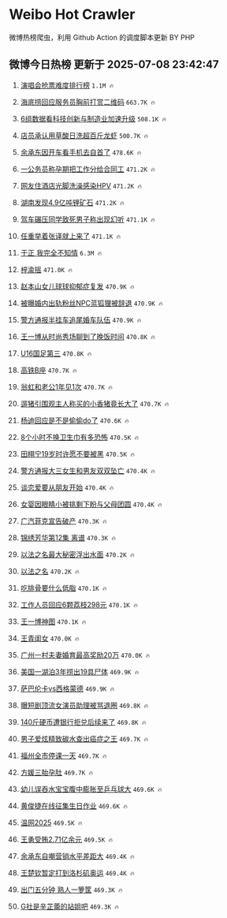 # Weibo Hot Crawler 



微博热榜爬虫，利用 Github Action 的调度脚本更新 BY PHP 


## 微博今日热榜 更新于 2025-07-08 23:42:47 
1. [演唱会抢票难度排行榜](https://s.weibo.com/weibo?q=%E6%BC%94%E5%94%B1%E4%BC%9A%E6%8A%A2%E7%A5%A8%E9%9A%BE%E5%BA%A6%E6%8E%92%E8%A1%8C%E6%A6%9C&t=31&band_rank=1&Refer=top) `1.1M 🔥` 

1. [海底捞回应服务员胸前打赏二维码](https://s.weibo.com/weibo?q=%23%E6%B5%B7%E5%BA%95%E6%8D%9E%E5%9B%9E%E5%BA%94%E6%9C%8D%E5%8A%A1%E5%91%98%E8%83%B8%E5%89%8D%E6%89%93%E8%B5%8F%E4%BA%8C%E7%BB%B4%E7%A0%81%23&t=31&band_rank=2&Refer=top) `663.7K 🔥` 

1. [6组数据看科技创新与制造业加速升级](https://s.weibo.com/weibo?q=%236%E7%BB%84%E6%95%B0%E6%8D%AE%E7%9C%8B%E7%A7%91%E6%8A%80%E5%88%9B%E6%96%B0%E4%B8%8E%E5%88%B6%E9%80%A0%E4%B8%9A%E5%8A%A0%E9%80%9F%E5%8D%87%E7%BA%A7%23&t=31&band_rank=3&Refer=top) `508.1K 🔥` 

1. [店员承认用草酸日洗超百斤龙虾](https://s.weibo.com/weibo?q=%23%E5%BA%97%E5%91%98%E6%89%BF%E8%AE%A4%E7%94%A8%E8%8D%89%E9%85%B8%E6%97%A5%E6%B4%97%E8%B6%85%E7%99%BE%E6%96%A4%E9%BE%99%E8%99%BE%23&t=31&band_rank=4&Refer=top) `500.7K 🔥` 

1. [余承东因开车看手机去自首了](https://s.weibo.com/weibo?q=%23%E4%BD%99%E6%89%BF%E4%B8%9C%E5%9B%A0%E5%BC%80%E8%BD%A6%E7%9C%8B%E6%89%8B%E6%9C%BA%E5%8E%BB%E8%87%AA%E9%A6%96%E4%BA%86%23&t=31&band_rank=5&Refer=top) `478.6K 🔥` 

1. [一公务员称孕期把工作分给合同工](https://s.weibo.com/weibo?q=%23%E4%B8%80%E5%85%AC%E5%8A%A1%E5%91%98%E7%A7%B0%E5%AD%95%E6%9C%9F%E6%8A%8A%E5%B7%A5%E4%BD%9C%E5%88%86%E7%BB%99%E5%90%88%E5%90%8C%E5%B7%A5%23&t=31&band_rank=6&Refer=top) `471.2K 🔥` 

1. [网友住酒店光脚洗澡感染HPV](https://s.weibo.com/weibo?q=%23%E7%BD%91%E5%8F%8B%E4%BD%8F%E9%85%92%E5%BA%97%E5%85%89%E8%84%9A%E6%B4%97%E6%BE%A1%E6%84%9F%E6%9F%93HPV%23&t=31&band_rank=7&Refer=top) `471.2K 🔥` 

1. [湖南发现4.9亿吨锂矿石](https://s.weibo.com/weibo?q=%23%E6%B9%96%E5%8D%97%E5%8F%91%E7%8E%B04.9%E4%BA%BF%E5%90%A8%E9%94%82%E7%9F%BF%E7%9F%B3%23&t=31&band_rank=8&Refer=top) `471.2K 🔥` 

1. [驾车碾压同学致死男子称出现幻听](https://s.weibo.com/weibo?q=%23%E9%A9%BE%E8%BD%A6%E7%A2%BE%E5%8E%8B%E5%90%8C%E5%AD%A6%E8%87%B4%E6%AD%BB%E7%94%B7%E5%AD%90%E7%A7%B0%E5%87%BA%E7%8E%B0%E5%B9%BB%E5%90%AC%23&t=31&band_rank=9&Refer=top) `471.1K 🔥` 

1. [任重举着张译就上来了](https://s.weibo.com/weibo?q=%E4%BB%BB%E9%87%8D%E4%B8%BE%E7%9D%80%E5%BC%A0%E8%AF%91%E5%B0%B1%E4%B8%8A%E6%9D%A5%E4%BA%86&t=31&band_rank=10&Refer=top) `471.1K 🔥` 

1. [于正 我完全不知情](https://s.weibo.com/weibo?q=%E4%BA%8E%E6%AD%A3%20%E6%88%91%E5%AE%8C%E5%85%A8%E4%B8%8D%E7%9F%A5%E6%83%85&t=31&band_rank=11&Refer=top) `6.3M 🔥` 

1. [梓渝摇](https://s.weibo.com/weibo?q=%E6%A2%93%E6%B8%9D%E6%91%87&t=31&band_rank=12&Refer=top) `471.0K 🔥` 

1. [赵本山女儿球球抑郁症复发](https://s.weibo.com/weibo?q=%23%E8%B5%B5%E6%9C%AC%E5%B1%B1%E5%A5%B3%E5%84%BF%E7%90%83%E7%90%83%E6%8A%91%E9%83%81%E7%97%87%E5%A4%8D%E5%8F%91%23&t=31&band_rank=13&Refer=top) `470.9K 🔥` 

1. [被曝婚内出轨粉丝NPC蓝狐狸被辞退](https://s.weibo.com/weibo?q=%23%E8%A2%AB%E6%9B%9D%E5%A9%9A%E5%86%85%E5%87%BA%E8%BD%A8%E7%B2%89%E4%B8%9DNPC%E8%93%9D%E7%8B%90%E7%8B%B8%E8%A2%AB%E8%BE%9E%E9%80%80%23&t=31&band_rank=14&Refer=top) `470.9K 🔥` 

1. [警方通报半挂车追尾婚车队伍](https://s.weibo.com/weibo?q=%23%E8%AD%A6%E6%96%B9%E9%80%9A%E6%8A%A5%E5%8D%8A%E6%8C%82%E8%BD%A6%E8%BF%BD%E5%B0%BE%E5%A9%9A%E8%BD%A6%E9%98%9F%E4%BC%8D%23&t=31&band_rank=15&Refer=top) `470.9K 🔥` 

1. [王一博从时尚秀场聊到了晚饭时间](https://s.weibo.com/weibo?q=%23%E7%8E%8B%E4%B8%80%E5%8D%9A%E4%BB%8E%E6%97%B6%E5%B0%9A%E7%A7%80%E5%9C%BA%E8%81%8A%E5%88%B0%E4%BA%86%E6%99%9A%E9%A5%AD%E6%97%B6%E9%97%B4%23&t=31&band_rank=16&Refer=top) `470.8K 🔥` 

1. [U16国足第三](https://s.weibo.com/weibo?q=%23U16%E5%9B%BD%E8%B6%B3%E7%AC%AC%E4%B8%89%23&t=31&band_rank=17&Refer=top) `470.8K 🔥` 

1. [高铁B座](https://s.weibo.com/weibo?q=%E9%AB%98%E9%93%81B%E5%BA%A7&t=31&band_rank=18&Refer=top) `470.7K 🔥` 

1. [翁虹和老公1年见1次](https://s.weibo.com/weibo?q=%23%E7%BF%81%E8%99%B9%E5%92%8C%E8%80%81%E5%85%AC1%E5%B9%B4%E8%A7%811%E6%AC%A1%23&t=31&band_rank=19&Refer=top) `470.7K 🔥` 

1. [遛猪引围观主人称买的小香猪竟长大了](https://s.weibo.com/weibo?q=%23%E9%81%9B%E7%8C%AA%E5%BC%95%E5%9B%B4%E8%A7%82%E4%B8%BB%E4%BA%BA%E7%A7%B0%E4%B9%B0%E7%9A%84%E5%B0%8F%E9%A6%99%E7%8C%AA%E7%AB%9F%E9%95%BF%E5%A4%A7%E4%BA%86%23&t=31&band_rank=20&Refer=top) `470.7K 🔥` 

1. [杨迪回应是不是偷偷do了](https://s.weibo.com/weibo?q=%23%E6%9D%A8%E8%BF%AA%E5%9B%9E%E5%BA%94%E6%98%AF%E4%B8%8D%E6%98%AF%E5%81%B7%E5%81%B7do%E4%BA%86%23&t=31&band_rank=21&Refer=top) `470.6K 🔥` 

1. [8个小时不换卫生巾有多恐怖](https://s.weibo.com/weibo?q=8%E4%B8%AA%E5%B0%8F%E6%97%B6%E4%B8%8D%E6%8D%A2%E5%8D%AB%E7%94%9F%E5%B7%BE%E6%9C%89%E5%A4%9A%E6%81%90%E6%80%96&t=31&band_rank=22&Refer=top) `470.5K 🔥` 

1. [田栩宁19岁时许愿不要被黑](https://s.weibo.com/weibo?q=%23%E7%94%B0%E6%A0%A9%E5%AE%8119%E5%B2%81%E6%97%B6%E8%AE%B8%E6%84%BF%E4%B8%8D%E8%A6%81%E8%A2%AB%E9%BB%91%23&t=31&band_rank=23&Refer=top) `470.5K 🔥` 

1. [警方通报大三女生和男友双双坠亡](https://s.weibo.com/weibo?q=%23%E8%AD%A6%E6%96%B9%E9%80%9A%E6%8A%A5%E5%A4%A7%E4%B8%89%E5%A5%B3%E7%94%9F%E5%92%8C%E7%94%B7%E5%8F%8B%E5%8F%8C%E5%8F%8C%E5%9D%A0%E4%BA%A1%23&t=31&band_rank=24&Refer=top) `470.4K 🔥` 

1. [谈恋爱要从朋友开始](https://s.weibo.com/weibo?q=%E8%B0%88%E6%81%8B%E7%88%B1%E8%A6%81%E4%BB%8E%E6%9C%8B%E5%8F%8B%E5%BC%80%E5%A7%8B&t=31&band_rank=25&Refer=top) `470.4K 🔥` 

1. [女婴因眼睛小被挑剩下盼与父母团圆](https://s.weibo.com/weibo?q=%23%E5%A5%B3%E5%A9%B4%E5%9B%A0%E7%9C%BC%E7%9D%9B%E5%B0%8F%E8%A2%AB%E6%8C%91%E5%89%A9%E4%B8%8B%E7%9B%BC%E4%B8%8E%E7%88%B6%E6%AF%8D%E5%9B%A2%E5%9C%86%23&t=31&band_rank=26&Refer=top) `470.4K 🔥` 

1. [广汽菲克宣告破产](https://s.weibo.com/weibo?q=%23%E5%B9%BF%E6%B1%BD%E8%8F%B2%E5%85%8B%E5%AE%A3%E5%91%8A%E7%A0%B4%E4%BA%A7%23&t=31&band_rank=27&Refer=top) `470.3K 🔥` 

1. [锦绣芳华第12集 离谱](https://s.weibo.com/weibo?q=%E9%94%A6%E7%BB%A3%E8%8A%B3%E5%8D%8E%E7%AC%AC12%E9%9B%86%20%E7%A6%BB%E8%B0%B1&t=31&band_rank=28&Refer=top) `470.3K 🔥` 

1. [以法之名最大秘密浮出水面](https://s.weibo.com/weibo?q=%E4%BB%A5%E6%B3%95%E4%B9%8B%E5%90%8D%E6%9C%80%E5%A4%A7%E7%A7%98%E5%AF%86%E6%B5%AE%E5%87%BA%E6%B0%B4%E9%9D%A2&t=31&band_rank=29&Refer=top) `470.2K 🔥` 

1. [以法之名](https://s.weibo.com/weibo?q=%E4%BB%A5%E6%B3%95%E4%B9%8B%E5%90%8D&t=31&band_rank=30&Refer=top) `470.2K 🔥` 

1. [吃排骨要什么低脂](https://s.weibo.com/weibo?q=%E5%90%83%E6%8E%92%E9%AA%A8%E8%A6%81%E4%BB%80%E4%B9%88%E4%BD%8E%E8%84%82&t=31&band_rank=31&Refer=top) `470.1K 🔥` 

1. [工作人员回应6颗荔枝298元](https://s.weibo.com/weibo?q=%23%E5%B7%A5%E4%BD%9C%E4%BA%BA%E5%91%98%E5%9B%9E%E5%BA%946%E9%A2%97%E8%8D%94%E6%9E%9D298%E5%85%83%23&t=31&band_rank=32&Refer=top) `470.1K 🔥` 

1. [王一博神图](https://s.weibo.com/weibo?q=%E7%8E%8B%E4%B8%80%E5%8D%9A%E7%A5%9E%E5%9B%BE&t=31&band_rank=33&Refer=top) `470.1K 🔥` 

1. [王青闺女](https://s.weibo.com/weibo?q=%E7%8E%8B%E9%9D%92%E9%97%BA%E5%A5%B3&t=31&band_rank=34&Refer=top) `470.0K 🔥` 

1. [广州一村夫妻婚育最高奖励20万](https://s.weibo.com/weibo?q=%23%E5%B9%BF%E5%B7%9E%E4%B8%80%E6%9D%91%E5%A4%AB%E5%A6%BB%E5%A9%9A%E8%82%B2%E6%9C%80%E9%AB%98%E5%A5%96%E5%8A%B120%E4%B8%87%23&t=31&band_rank=35&Refer=top) `470.0K 🔥` 

1. [美国一湖泊3年捞出19具尸体](https://s.weibo.com/weibo?q=%23%E7%BE%8E%E5%9B%BD%E4%B8%80%E6%B9%96%E6%B3%8A3%E5%B9%B4%E6%8D%9E%E5%87%BA19%E5%85%B7%E5%B0%B8%E4%BD%93%23&t=31&band_rank=36&Refer=top) `469.9K 🔥` 

1. [萨巴伦卡vs西格蒙德](https://s.weibo.com/weibo?q=%23%E8%90%A8%E5%B7%B4%E4%BC%A6%E5%8D%A1vs%E8%A5%BF%E6%A0%BC%E8%92%99%E5%BE%B7%23&t=31&band_rank=37&Refer=top) `469.9K 🔥` 

1. [曝短剧顶流女演员助理被骂退圈](https://s.weibo.com/weibo?q=%23%E6%9B%9D%E7%9F%AD%E5%89%A7%E9%A1%B6%E6%B5%81%E5%A5%B3%E6%BC%94%E5%91%98%E5%8A%A9%E7%90%86%E8%A2%AB%E9%AA%82%E9%80%80%E5%9C%88%23&t=31&band_rank=38&Refer=top) `469.8K 🔥` 

1. [140斤硬币遭银行拒兑后续来了](https://s.weibo.com/weibo?q=%23140%E6%96%A4%E7%A1%AC%E5%B8%81%E9%81%AD%E9%93%B6%E8%A1%8C%E6%8B%92%E5%85%91%E5%90%8E%E7%BB%AD%E6%9D%A5%E4%BA%86%23&t=31&band_rank=39&Refer=top) `469.8K 🔥` 

1. [男子爱炫精致碳水查出癌症之王](https://s.weibo.com/weibo?q=%23%E7%94%B7%E5%AD%90%E7%88%B1%E7%82%AB%E7%B2%BE%E8%87%B4%E7%A2%B3%E6%B0%B4%E6%9F%A5%E5%87%BA%E7%99%8C%E7%97%87%E4%B9%8B%E7%8E%8B%23&t=31&band_rank=40&Refer=top) `469.7K 🔥` 

1. [福州全市停课一天](https://s.weibo.com/weibo?q=%23%E7%A6%8F%E5%B7%9E%E5%85%A8%E5%B8%82%E5%81%9C%E8%AF%BE%E4%B8%80%E5%A4%A9%23&t=31&band_rank=41&Refer=top) `469.7K 🔥` 

1. [方媛三胎孕肚](https://s.weibo.com/weibo?q=%23%E6%96%B9%E5%AA%9B%E4%B8%89%E8%83%8E%E5%AD%95%E8%82%9A%23&t=31&band_rank=42&Refer=top) `469.7K 🔥` 

1. [幼儿误吞水宝宝腹中膨胀至乒乓球大](https://s.weibo.com/weibo?q=%23%E5%B9%BC%E5%84%BF%E8%AF%AF%E5%90%9E%E6%B0%B4%E5%AE%9D%E5%AE%9D%E8%85%B9%E4%B8%AD%E8%86%A8%E8%83%80%E8%87%B3%E4%B9%92%E4%B9%93%E7%90%83%E5%A4%A7%23&t=31&band_rank=43&Refer=top) `469.6K 🔥` 

1. [黄俊捷在线征集生日作业](https://s.weibo.com/weibo?q=%E9%BB%84%E4%BF%8A%E6%8D%B7%E5%9C%A8%E7%BA%BF%E5%BE%81%E9%9B%86%E7%94%9F%E6%97%A5%E4%BD%9C%E4%B8%9A&t=31&band_rank=44&Refer=top) `469.6K 🔥` 

1. [温网2025](https://s.weibo.com/weibo?q=%E6%B8%A9%E7%BD%912025&t=31&band_rank=45&Refer=top) `469.5K 🔥` 

1. [王勇受贿2.71亿余元](https://s.weibo.com/weibo?q=%23%E7%8E%8B%E5%8B%87%E5%8F%97%E8%B4%BF2.71%E4%BA%BF%E4%BD%99%E5%85%83%23&t=31&band_rank=46&Refer=top) `469.5K 🔥` 

1. [余承东自嘲营销水平差距大](https://s.weibo.com/weibo?q=%23%E4%BD%99%E6%89%BF%E4%B8%9C%E8%87%AA%E5%98%B2%E8%90%A5%E9%94%80%E6%B0%B4%E5%B9%B3%E5%B7%AE%E8%B7%9D%E5%A4%A7%23&t=31&band_rank=47&Refer=top) `469.4K 🔥` 

1. [王楚钦暂定打到洛杉矶奥运](https://s.weibo.com/weibo?q=%E7%8E%8B%E6%A5%9A%E9%92%A6%E6%9A%82%E5%AE%9A%E6%89%93%E5%88%B0%E6%B4%9B%E6%9D%89%E7%9F%B6%E5%A5%A5%E8%BF%90&t=31&band_rank=48&Refer=top) `469.4K 🔥` 

1. [出门五分钟 熟人一箩筐](https://s.weibo.com/weibo?q=%E5%87%BA%E9%97%A8%E4%BA%94%E5%88%86%E9%92%9F%20%E7%86%9F%E4%BA%BA%E4%B8%80%E7%AE%A9%E7%AD%90&t=31&band_rank=49&Refer=top) `469.3K 🔥` 

1. [G社是辛芷蕾的站姐吧](https://s.weibo.com/weibo?q=G%E7%A4%BE%E6%98%AF%E8%BE%9B%E8%8A%B7%E8%95%BE%E7%9A%84%E7%AB%99%E5%A7%90%E5%90%A7&t=31&band_rank=50&Refer=top) `469.3K 🔥` 

